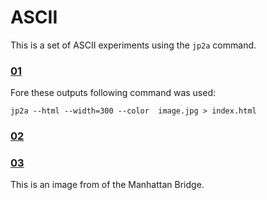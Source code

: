 # ASCII

This is a set of ASCII experiments using the ```jp2a``` command.

### [01](./01)

Fore these outputs following command was used:

```
jp2a --html --width=300 --color  image.jpg > index.html  
```

### [02](./02)

### [03](./03)

This is an image from of the Manhattan Bridge.
